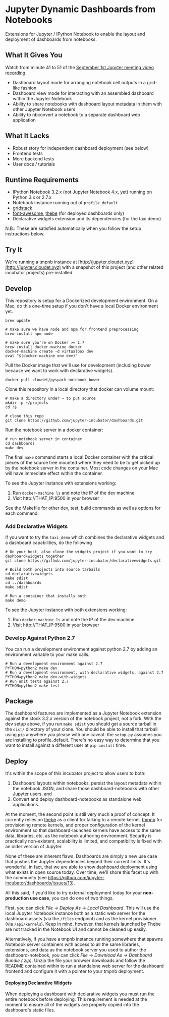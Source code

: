 # Jupyter Dynamic Dashboards from Notebooks

Extensions for Jupyter / IPython Notebook to enable the layout and deployment of dashboards from notebooks.

## What It Gives You

Watch from minute 41 to 51 of the [September 1st Jupyter meeting video recording](https://www.youtube.com/watch?v=SJiezXPhVv8).

* Dashboard layout mode for arranging notebook cell outputs in a grid-like fashion
* Dashboard view mode for interacting with an assembled dashboard within the Jupyter Notebook
* Ability to share notebooks with dashboard layout metadata in them with other Jupyter Notebook users
* Ability to nbconvert a notebook to a separate dashboard web application

## What It Lacks

* Robust story for independent dashboard deployment (see below)
* Frontend tests
* More backend tests
* User docs / tutorials

## Runtime Requirements

* IPython Notebook 3.2.x (not Jupyter Notebook 4.x, yet) running on Python 3.x or 2.7.x
* Notebook instance running out of `profile_default`
* [gridstack](http://troolee.github.io/gridstack.js/)
* [font-awesome](https://fortawesome.github.io/Font-Awesome/), [thebe](https://github.com/oreillymedia/thebe) (for deployed dashboards only)
* Declarative widgets extension and its dependencies (for the taxi demo)

N.B.: These are satisfied automatically when you follow the setup instructions below.

## Try It

We're running a tmpnb instance at [http://jupyter.cloudet.xyz](http://jupyter.cloudet.xyz) with a snapshot of this project (and other related incubator projects) pre-installed.

## Develop

This repository is setup for a Dockerized development environment. On a Mac, do this one-time setup if you don't have a local Docker environment yet.

```
brew update

# make sure we have node and npm for frontend preprocessing
brew install npm node

# make sure you're on Docker >= 1.7
brew install docker-machine docker
docker-machine create -d virtualbox dev
eval "$(docker-machine env dev)"
```

Pull the Docker image that we'll use for development (including bower because we want to work with declarative widgets).

```
docker pull cloudet/pyspark-notebook-bower
```

Clone this repository in a local directory that docker can volume mount:

```
# make a directory under ~ to put source
mkdir -p ~/projects
cd !$

# clone this repo
git clone https://github.com/jupyter-incubator/dashboards.git
```

Run the notebook server in a docker container:

```
# run notebook server in container
cd dashboards
make dev
```

The final `make` command starts a local Docker container with the critical pieces of the source tree mounted where they need to be to get picked up by the notebook server in the container. Most code changes on your Mac will have immediate effect within the container.

To see the Jupyter instance with extensions working:

1. Run `docker-machine ls` and note the IP of the dev machine.
2. Visit http://THAT_IP:9500 in your browser

See the Makefile for other dev, test, build commands as well as options for each command.

### Add Declarative Widgets

If you want to try the `taxi_demo` which combines the declarative widgets and a dashboard capabilities, do the following

```
# On your host, also clone the widgets project if you want to try dashboard+widgets together
git clone https://github.com/jupyter-incubator/declarativewidgets.git

# Build both projects into source tarballs
cd declarativewidgets
make sdist
cd ../dashboards
make sdist

# Run a container that installs both
make demo
```

To see the Jupyter instance with both extensions working:

1. Run `docker-machine ls` and note the IP of the dev machine.
2. Visit http://THAT_IP:9500 in your browser


### Develop Against Python 2.7

You can run a development environment against python 2.7 by adding an environment variable to your make calls.

```
# Run a development environment against 2.7
PYTHON=python2 make dev
# Run a development environment, with declarative widgets, against 2.7
PYTHON=python2 make dev-with-widgets
# Run unit tests against 2.7
PYTHON=python2 make test
```


## Package

The dashboard features are implemented as a Jupyter Notebook extension against the stock 3.2.x version of the notebook project, not a fork. With the dev setup above, if you run `make sdist` you should get a source tarball in the `dist/` directory of your clone. You should be able to install that tarball using `pip` anywhere you please with one caveat: the `setup.py` assumes you are installing to profile_default. There's no easy way to determine that you want to install against a different user at `pip install` time.

## Deploy

It's within the scope of this incubator project to allow users to both:

1. Dashboard layouts within notebooks, persist the layout metadata within the notebook JSON, and share those dashboard-notebooks with other Jupyter users, and
2. Convert and deploy dashboard-notebooks as standalone web applications.

At the moment, the second point is still very much a proof of concept. It currently relies on [thebe](https://github.com/oreillymedia/thebe) as a client for talking to a remote kernel, [tmpnb](https://github.com/jupyter/tmpnb) for provisioning remote kernels, and proper configuration of the kernel environment so that dashboard-launched kernels have access to the same data, libraries, etc. as the notebook authoring environment. Security is practically non-existent, scalability is limited, and compatibility is fixed with an older version of Jupyter.

None of these are inherent flaws. Dashboards are simply a new use case that pushes the Jupyter dependencies beyond their current limits. It's wonderful, in fact, that we are able to show dashboard deployment using what exists in open source today. Over time, we'll shore this facet up with the community (see https://github.com/jupyter-incubator/dashboards/issues/13).

All this said, if you'd like to try external deployment today for your **non-production use case**, you can do one of two things.

First, you can click *File &rarr; Deploy As &rarr; Local Dashboard*. This will use the local Jupyter Notebook instance both as a static web server for the dashboard assets (via the `/files` endpoint) and as the kernel provisioner (via `/api/kernels`). Keep in mind, however, that kernels launched by Thebe are not tracked in the Notebook UI and cannot be cleaned up easily.

Alternatively, if you have a tmpnb instance running somewhere that spawns Notebook server containers with access to all the same libraries, extensions, and data as the notebook server you used to author the dashboard-notebook, you can click *File &rarr; Download As &rarr; Dashboard Bundle (.zip)*. Unzip the file your browser downloads and follow the README contained within to run a standalone web server for the dashboard frontend and configure it  with a pointer to your tmpnb deployment.

#### Deploying Declarative Widgets

When deploying a dashboard with declarative widgets you must run the entire  notebook before deploying. This requirement is needed at the moment to ensure all of the widgets are properly copied into the dashboard's static files.
